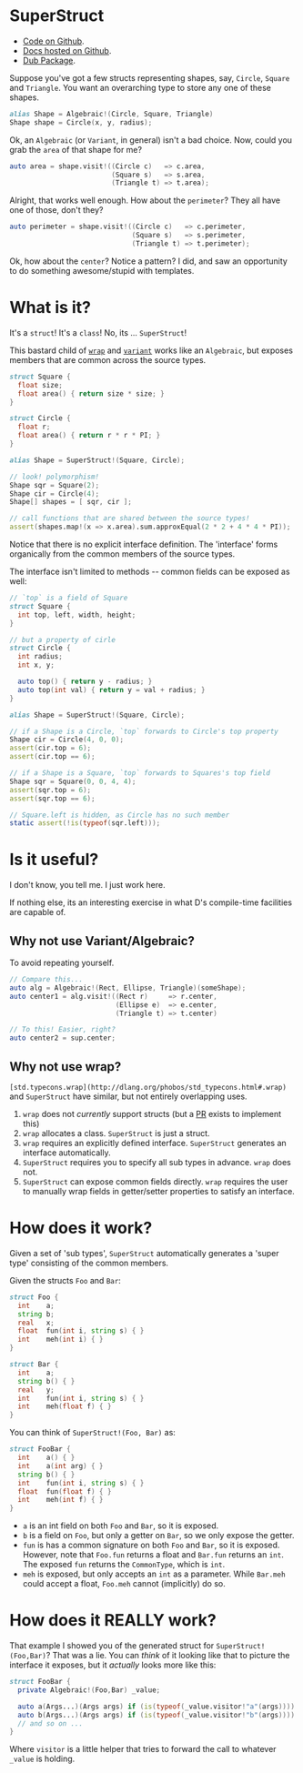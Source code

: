 SuperStruct
===

- [Code on Github](http://github.com/rcorre/superstruct).
- [Docs hosted on Github](http://rcorre.github.io/superstruct).
- [Dub Package](http://code.dlang.org/packages/superstruct).

Suppose you've got a few structs representing shapes, say, `Circle`, `Square`
and `Triangle`. You want an overarching type to store any one of these shapes.

```d
alias Shape = Algebraic!(Circle, Square, Triangle)
Shape shape = Circle(x, y, radius);
```

Ok, an `Algebraic` (or `Variant`, in general) isn't a bad choice. Now, could you
grab the `area` of that shape for me?

```d
auto area = shape.visit!((Circle c)   => c.area,
                         (Square s)   => s.area,
                         (Triangle t) => t.area);
```

Alright, that works well enough. How about the `perimeter`? They all have one of
those, don't they?

```d
auto perimeter = shape.visit!((Circle c)   => c.perimeter,
                              (Square s)   => s.perimeter,
                              (Triangle t) => t.perimeter);
```

Ok, how about the `center`? Notice a pattern? I did, and saw an opportunity to
do something awesome/stupid with templates.

# What is it?

It's a `struct`! It's a `class`! No, its ...  `SuperStruct`!

This bastard child of [`wrap`](http://dlang.org/phobos/std_typecons.html#.wrap)
and [`variant`](http://dlang.org/phobos/std_variant.html) works like an
`Algebraic`, but exposes members that are common across the source types.

```d
struct Square {
  float size;
  float area() { return size * size; }
}

struct Circle {
  float r;
  float area() { return r * r * PI; }
}

alias Shape = SuperStruct!(Square, Circle);

// look! polymorphism!
Shape sqr = Square(2);
Shape cir = Circle(4);
Shape[] shapes = [ sqr, cir ];

// call functions that are shared between the source types!
assert(shapes.map!(x => x.area).sum.approxEqual(2 * 2 + 4 * 4 * PI));
```

Notice that there is no explicit interface definition. The 'interface' forms
organically from the common members of the source types.

The interface isn't limited to methods -- common fields can be exposed as well:

```d
// `top` is a field of Square
struct Square {
  int top, left, width, height;
}

// but a property of cirle
struct Circle {
  int radius;
  int x, y;

  auto top() { return y - radius; }
  auto top(int val) { return y = val + radius; }
}

alias Shape = SuperStruct!(Square, Circle);

// if a Shape is a Circle, `top` forwards to Circle's top property
Shape cir = Circle(4, 0, 0);
assert(cir.top = 6);
assert(cir.top == 6);

// if a Shape is a Square, `top` forwards to Squares's top field
Shape sqr = Square(0, 0, 4, 4);
assert(sqr.top = 6);
assert(sqr.top == 6);

// Square.left is hidden, as Circle has no such member
static assert(!is(typeof(sqr.left)));
```

# Is it useful?

I don't know, you tell me. I just work here.

If nothing else, its an interesting exercise in what D's compile-time facilities
are capable of.

## Why not use Variant/Algebraic?

To avoid repeating yourself.

```d
// Compare this...
auto alg = Algebraic!(Rect, Ellipse, Triangle)(someShape);
auto center1 = alg.visit!((Rect r)     => r.center,
                          (Ellipse e)  => e.center,
                          (Triangle t) => t.center)

// To this! Easier, right?
auto center2 = sup.center;
```

## Why not use wrap?

`[std.typecons.wrap](http://dlang.org/phobos/std_typecons.html#.wrap)` and
`SuperStruct` have similar, but not entirely overlapping uses.

1. `wrap` does not _currently_ support structs (but a
   [PR](https://github.com/D-Programming-Language/phobos/pull/2945) exists to
   implement this)
2. `wrap` allocates a class. `SuperStruct` is just a struct.
3. `wrap` requires an explicitly defined interface. `SuperStruct` generates an
   interface automatically.
4. `SuperStruct` requires you to specify all sub types in advance. `wrap` does
   not.
5. `SuperStruct` can expose common fields directly. `wrap` requires the user to
   manually wrap fields in getter/setter properties to satisfy an interface.

# How does it work?
Given a set of 'sub types', `SuperStruct` automatically generates a 'super
type' consisting of the common members.

Given the structs `Foo` and `Bar`:

```d
struct Foo {
  int    a;
  string b;
  real   x;
  float  fun(int i, string s) { }
  int    meh(int i) { }
}

struct Bar {
  int    a;
  string b() { }
  real   y;
  int    fun(int i, string s) { }
  int    meh(float f) { }
}
```

You can think of `SuperStruct!(Foo, Bar)` as:

```d
struct FooBar {
  int    a() { }
  int    a(int arg) { }
  string b() { }
  int    fun(int i, string s) { }
  float  fun(float f) { }
  int    meh(int f) { }
}
```

- `a` is an int field on both `Foo` and `Bar`, so it is exposed.
- `b` is a field on `Foo`, but only a getter on `Bar`, so we only expose the getter.
- `fun` is has a common signature on both `Foo` and `Bar`, so it is exposed.
  However, note that `Foo.fun` returns a float and `Bar.fun` returns an `int`.
  The exposed `fun` returns the `CommonType`, which is `int`.
- `meh` is exposed, but only accepts an `int` as a parameter.
  While `Bar.meh` could accept a float, `Foo.meh` cannot (implicitly) do so.

# How does it REALLY work?
That example I showed you of the generated struct for `SuperStruct!(Foo,Bar)`?
That was a lie. You can _think_ of it looking like that to picture the interface
it exposes, but it _actually_ looks more like this:

```d
struct FooBar {
  private Algebraic!(Foo,Bar) _value;

  auto a(Args...)(Args args) if (is(typeof(_value.visitor!"a"(args)))) { }
  auto b(Args...)(Args args) if (is(typeof(_value.visitor!"b"(args)))) { }
  // and so on ...
}
```

Where `visitor` is a little helper that tries to forward the call to whatever
`_value` is holding.

